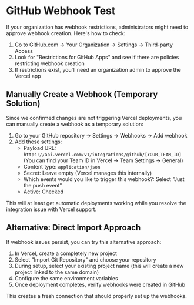 # GitHub Webhook Test

If your organization has webhook restrictions, administrators might need to approve webhook creation. Here's how to check:

1. Go to GitHub.com → Your Organization → Settings → Third-party Access
2. Look for "Restrictions for GitHub Apps" and see if there are policies restricting webhook creation
3. If restrictions exist, you'll need an organization admin to approve the Vercel app

## Manually Create a Webhook (Temporary Solution)

Since we confirmed changes are not triggering Vercel deployments, you can manually create a webhook as a temporary solution:

1. Go to your GitHub repository → Settings → Webhooks → Add webhook
2. Add these settings:
   - Payload URL: `https://api.vercel.com/v1/integrations/github/[YOUR_TEAM_ID]`
     (You can find your Team ID in Vercel → Team Settings → General)
   - Content type: `application/json`
   - Secret: Leave empty (Vercel manages this internally)
   - Which events would you like to trigger this webhook?: Select "Just the push event"
   - Active: Checked

This will at least get automatic deployments working while you resolve the integration issue with Vercel support.

## Alternative: Direct Import Approach

If webhook issues persist, you can try this alternative approach:

1. In Vercel, create a completely new project
2. Select "Import Git Repository" and choose your repository
3. During setup, select your existing project name (this will create a new project linked to the same domain)
4. Configure the same environment variables
5. Once deployment completes, verify webhooks were created in GitHub

This creates a fresh connection that should properly set up the webhooks.